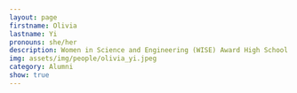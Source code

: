```yaml
---
layout: page
firstname: Olivia
lastname: Yi
pronouns: she/her
description: Women in Science and Engineering (WISE) Award High School Intern (Summer 2024)
img: assets/img/people/olivia_yi.jpeg
category: Alumni
show: true
---
```

